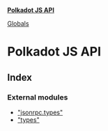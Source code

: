 **[Polkadot JS API](README.md)**

[Globals](globals.md)

# Polkadot JS API

## Index

### External modules

* ["jsonrpc.types"](modules/_jsonrpc_types_.md)
* ["types"](modules/_types_.md)